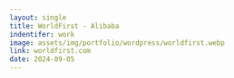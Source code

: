 ```yaml
---
layout: single
title: WorldFirst - Alibaba
indentifer: work
image: assets/img/portfolio/wordpress/worldfirst.webp
link: worldfirst.com
date: 2024-09-05
---
```

